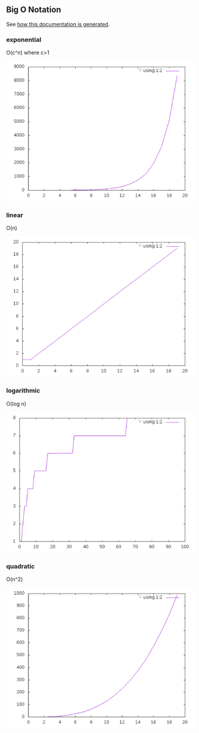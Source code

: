 ## Big O Notation
See [how this documentation is generated](install.md).
### exponential
O(c^n) where c>1

![](exponential.png)
### linear
O(n)

![](linear.png)
### logarithmic
O(log n)

![](logarithmic.png)
### quadratic
O(n^2)

![](quadratic.png)

